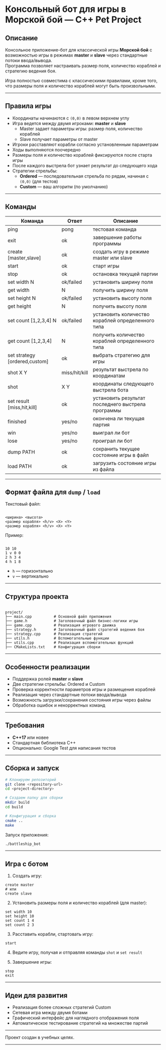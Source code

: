 # Консольный бот для игры в Морской бой — C++ Pet Project

## Описание

Консольное приложение-бот для классической игры **Морской бой** с возможностью игры в режимах **master** и **slave** через стандартные потоки ввода/вывода.  
Программа позволяет настраивать размер поля, количество кораблей и стратегию ведения боя.  

Игра полностью совместима с классическими правилами, кроме того, что размеры поля и количество кораблей могут быть произвольными.

---

## Правила игры

- Координаты начинаются с `(0,0)` в левом верхнем углу  
- Игра ведется между двумя игроками: **master** и **slave**  
  - Master задает параметры игры: размер поля, количество кораблей  
  - Slave получает параметры от master  
- Игроки расставляют корабли согласно установленным параметрам  
- Ходы выполняются поочередно  
- Размеры поля и количество кораблей фиксируются после старта игры  
- После каждого выстрела бот узнает результат до следующего хода  
- Стратегии стрельбы:
  - **Ordered** — последовательная стрельба по рядам, начиная с `(0,0)` (для тестов)  
  - **Custom** — ваш алгоритм (по умолчанию)  

---

## Команды

| Команда | Ответ | Описание |
|---------|-------|----------|
| ping | pong | тестовая команда |
| exit | ok | завершение работы программы |
| create [master,slave] | ok | создать игру в режиме master или slave |
| start | ok | старт игры |
| stop | ok | остановка текущей партии |
| set width N | ok/failed | установить ширину поля |
| get width | N | получить ширину поля |
| set height N | ok/failed | установить высоту поля |
| get height | N | получить высоту поля |
| set count [1,2,3,4] N | ok/failed | установить количество кораблей определенного типа |
| get count [1,2,3,4] | N | получить количество кораблей определенного типа |
| set strategy [ordered,custom] | ok | выбрать стратегию для игры |
| shot X Y | miss/hit/kill | результат выстрела по координатам |
| shot | X Y | координаты следующего выстрела бота |
| set result [miss,hit,kill] | ok | установить результат последнего выстрела программы |
| finished | yes/no | окончена ли текущая партия |
| win | yes/no | выиграл ли бот |
| lose | yes/no | проиграл ли бот |
| dump PATH | ok | сохранить текущее состояние игры в файл |
| load PATH | ok | загрузить состояние игры из файла |

---

## Формат файла для `dump` / `load`

Текстовый файл:

```

<ширина> <высота>
<размер корабля> <h/v> <X> <Y>
<размер корабля> <h/v> <X> <Y>

```

Пример:

```

10 10
1 v 0 0
2 h 3 4
4 h 1 8

```

- `h` — горизонтально  
- `v` — вертикально  

---

## Структура проекта

```

project/
├── main.cpp          # Основной файл приложения
├── game.h            # Заголовочный файл бизнес-логики игры
├── game.cpp          # Реализация игрового движка
├── strategy.h        # Заголовочный файл стратегий ведения боя
├── strategy.cpp      # Реализация стратегий
├── utils.h           # Вспомогательные функции
├── utils.cpp         # Реализация вспомогательных функций
├── CMakeLists.txt    # Конфигурация сборки

````

---

## Особенности реализации

- Поддержка ролей **master** и **slave**  
- Две стратегии стрельбы: Ordered и Custom  
- Проверка корректности параметров игры и размещения кораблей  
- Реализация через стандартные потоки ввода/вывода  
- Возможность загрузки/сохранения состояния игры через файлы  
- Обработка ошибок и некорректных команд  

---

## Требования

- **C++17** или новее  
- Стандартная библиотека C++  
- Опционально: Google Test для написания тестов  

---

## Сборка и запуск

```bash
# Клонируем репозиторий
git clone <repository-url>
cd <project-directory>

# Создаем папку для сборки
mkdir build
cd build

# Конфигурация и сборка
cmake ..
make
````

Запуск приложения:

```bash
./battleship_bot
```

---

## Игра с ботом

1. Создать игру:

```text
create master
# или
create slave
```

2. Установить размеры поля и количество кораблей (для master):

```text
set width 10
set height 10
set count 1 4
set count 2 3
```

3. Расставить корабли, стартовать игру:

```text
start
```

4. Ведите игру, получая и отправляя команды `shot` и `set result`

5. Завершение игры:

```text
stop
exit
```

---

## Идеи для развития

* Реализация более сложных стратегий Custom
* Сетевая игра между двумя ботами
* Графический интерфейс для наглядного отображения поля
* Автоматическое тестирование стратегий на множестве партий

---

Проект создан в учебных целях.

---
